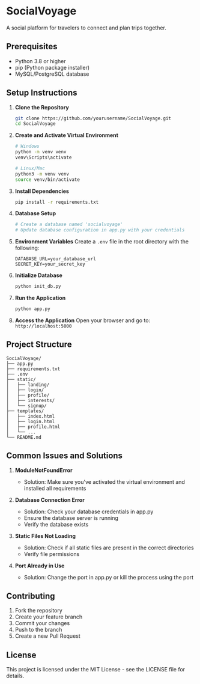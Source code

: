 ﻿# SocialVoyage

A social platform for travelers to connect and plan trips together.

## Prerequisites

- Python 3.8 or higher
- pip (Python package installer)
- MySQL/PostgreSQL database

## Setup Instructions

1. **Clone the Repository**
   ```bash
   git clone https://github.com/yourusername/SocialVoyage.git
   cd SocialVoyage
   ```

2. **Create and Activate Virtual Environment**
   ```bash
   # Windows
   python -m venv venv
   venv\Scripts\activate

   # Linux/Mac
   python3 -m venv venv
   source venv/bin/activate
   ```

3. **Install Dependencies**
   ```bash
   pip install -r requirements.txt
   ```

4. **Database Setup**
   ```bash
   # Create a database named 'socialvoyage'
   # Update database configuration in app.py with your credentials
   ```

5. **Environment Variables**
   Create a `.env` file in the root directory with the following:
   ```
   DATABASE_URL=your_database_url
   SECRET_KEY=your_secret_key
   ```

6. **Initialize Database**
   ```bash
   python init_db.py
   ```

7. **Run the Application**
   ```bash
   python app.py
   ```

8. **Access the Application**
   Open your browser and go to: `http://localhost:5000`

## Project Structure

```
SocialVoyage/
├── app.py
├── requirements.txt
├── .env
├── static/
│   ├── landing/
│   ├── login/
│   ├── profile/
│   ├── interests/
│   └── signup/
├── templates/
│   ├── index.html
│   ├── login.html
│   ├── profile.html
│   └── ...
└── README.md
```

## Common Issues and Solutions

1. **ModuleNotFoundError**
   - Solution: Make sure you've activated the virtual environment and installed all requirements

2. **Database Connection Error**
   - Solution: Check your database credentials in app.py
   - Ensure the database server is running
   - Verify the database exists

3. **Static Files Not Loading**
   - Solution: Check if all static files are present in the correct directories
   - Verify file permissions

4. **Port Already in Use**
   - Solution: Change the port in app.py or kill the process using the port

## Contributing

1. Fork the repository
2. Create your feature branch
3. Commit your changes
4. Push to the branch
5. Create a new Pull Request

## License

This project is licensed under the MIT License - see the LICENSE file for details.
